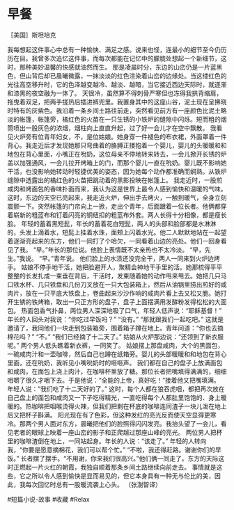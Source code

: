 # 早餐

［美国］斯坦培克

我每想起这件事心中总有一种愉快、满足之感。说来也怪，连最小的细节至今仍历历在目。我曾多次追忆这件事，而每次都能在记忆中的朦胧处想起一个新细节，这时，那种美妙温馨的快感就油然而生。
那是凌晨时分，东边的山峦仍是一片蓝黑色，但山背后却已晨曦微露，一抹淡淡的红色渲染着山峦的边缘处。当这缕红色的光往高空移升时，它的色泽越变越冷、越淡、越暗，当它接近西边天际时，就逐渐和漆黑的夜空融为一体了。
天很冷，虽然算不得刺骨严寒但也冻得我拱背缩肩，拖曳着双足，把两手搓热后插进裤兜里。我置身其中的这座山谷，泥土现在呈拂晓时特有的灰紫色。我沿着一条乡间土路往前走，突然看见前方有一座颜色比泥土略淡的帐篷，帐篷旁，橘红色的火苗在一只生锈的小铁炉的缝隙中闪烁。短而粗的烟筒喷出一股灰色的浓烟，烟柱向上直直升起，过了好一会儿才在空中飘散。
我看见火炉旁有位青年妇女，不，是位姑娘。她身穿一件褪色的布衣裙，外面罩着一件背心。我走近后才发现她那只弯曲着的胳膊正搂抱着一个婴儿，婴儿的头暖暖和和地包在背心里面，小嘴正在吮奶，这位母亲不停地转来转去，一会儿掀开长锈的炉盖以加强通风，一会儿拉开烤箱上的门，而那个婴儿一直在吮奶。婴儿既不影响她干活，也没影响她转动时轻捷优美的姿态，因为她每个动作都准确而娴熟。从铁炉缝隙中透露出的橘红色的火苗把跳动着的黑影投映在帐篷上。
我走近时，一股煎咸肉和烤面包的香味扑面而来，我认为这是世界上最令人感到愉快和温暖的气味。这时，东边的天空已亮起来，我走近火炉，伸出手去烤火，一触到暖气，全身立刻震颤一下。突然帐篷的门帘向上一掀，走出个青年，后面跟着一位长者。他俩都穿着崭新的粗蓝布和钉着闪亮的铜纽扣的粗蓝布外套。两人长得十分相像，都是瘦长脸。
年轻的蓄着黑短髭，年长的蓄着花白短髭，两人的头部和脸部都是水淋淋的，头发上滴着水，短髭上挂着水珠，面颊上闪着水光。他二人默默地站在一起望着逐渐亮起来的东方，他们一同打了个哈欠，一同看着山边的亮处。他们一回身看见了我。
“早。”年长的那位说。他脸上表情既不太亲热也不太冷淡。
“早，先生。”我说。
“早。”青年说。
他们脸上的水渍还没完全干，两人一同来到火炉边烤手。
姑娘不停手地干活，她把脸避开人，聚精会神地干手里的活。她那梳得平平整整的长发扎成一束垂在背后，干活时，发束随着她的动作甩来甩去。她把几只马口铁水杯、几只铁盘和几份刀叉放在一只大包装箱上，然后从油锅里捞出煎好的咸肉片，放在一只平底大铁盘上，卷曲起来沙沙作响的咸肉片看上去又松又脆。她打开生锈的铁烤箱，取出一只正方形的盘子，盘子上面摆满用发酵粉发得松松的大面包。
热面包香气扑鼻，两位男人深深地吸了口气，年轻人低声说：“耶稣基督！”
年长的人回头对我说：“你吃过早饭吗？”
“没有。”
“那就跟我们一起吃吧。”
这就是邀请了，我同他们一块走到包装箱旁，围着箱子蹲在地上。青年问道：“你也去摘棉花吗？”
“不。”
“我们已经摘了十二天了。”
姑娘从火炉那边说：“还领到了新衣服呢。”
两个男人低头瞧着新衣裤，一同笑了。
姑娘摆上那盘咸肉，大个的黑面包，一碗咸肉汁和一壶咖啡，然后自己也蹲在纸箱旁。婴儿的头部暖暖和和地包在背心里面，还在吮奶，我听见小嘴吮奶时的咂咂声。
我们都在自己的盘子上放满面包和咸肉，在面包上浇上肉汁，在咖啡杯里放了糖。那位长者把嘴填得满满的，细细咀嚼了很久才咽下去。于是他说：“全能的上帝，真好吃！”接着他又把嘴填满。
年轻人说：“我们吃了十二天好的了。”
这时，每个人都在狼吞虎咽，都把再次放在自己盘上的面包和咸肉又一下子吃得精光，一直吃得每个人都肚里饱饱的、身上暖暖的。热咖啡把咽喉烫得火辣，但我们把剩在杯底的咖啡连同渣子一块儿泼在地上后又把杯子斟满。
阳光现在有了色彩，但这种发红的亮光反而使天空显得更寒冷。那两个男人面对东方，晨曦把他们的脸照得闪闪发亮。我抬头望了一会儿，看见老者的眼球上映着一座山峦的影子和正爬越过那座山峰的亮光。
两位男人把杯里的咖啡渣倒在地上，一同站起身。年长的人说：“该走了。”
年轻的人转向我，“你要是愿意摘棉花，我们可以帮个忙。”
“不啦，我还得赶路。谢谢你们的早饭。”
长者摆了摆手。“不用谢，你来我们很高兴。”他们俩一同走了。东方的天际这时正燃起一片火红的朝霞，我独自顺着那条乡间土路继续向前走去。
事情就是这些，它之所以令人感到愉快是显而易见的，但它本身具有一种无与伦比的美，因此，我每次回忆时总有一股暖流袭上心头。
（张澍智译）

#短篇小说-故事 #收藏 #Relax
